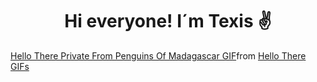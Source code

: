 <h1 align="center">Hi everyone! I´m Texis ✌</h1> 
<div class="tenor-gif-embed" data-postid="16043627" data-share-method="host" data-aspect-ratio="1" data-width="100%"><a href="https://tenor.com/view/hello-there-private-from-penguins-of-madagascar-hi-wave-hey-there-gif-16043627">Hello There Private From Penguins Of Madagascar GIF</a>from <a href="https://tenor.com/search/hello+there-gifs">Hello There GIFs</a></div> <script type="text/javascript" async src="https://tenor.com/embed.js"></script>
